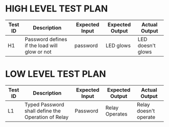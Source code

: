 # **HIGH LEVEL TEST PLAN**
| Test ID | Description | Expected Input | Expected Output | Actual Output |
| ------- | ----------- | -------------- | --------------- | ------------- |
| H1 |Password defines if the load will glow or not  |  password | LED glows | LED doesn't glows|

# **LOW LEVEL TEST PLAN**
| Test ID | Description | Expected Input | Expected Output | Actual Output |
| ------- | ----------- | -------------- | --------------- | ------------- |
| L1 | Typed Password shall define the Operation of Relay |Password | Relay Operates| Relay doesn't operate |
